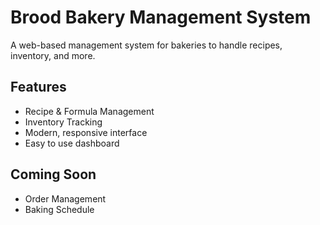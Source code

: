 # Brood Bakery Management System

A web-based management system for bakeries to handle recipes, inventory, and more.

## Features

- Recipe & Formula Management
- Inventory Tracking
- Modern, responsive interface
- Easy to use dashboard

## Coming Soon

- Order Management
- Baking Schedule
